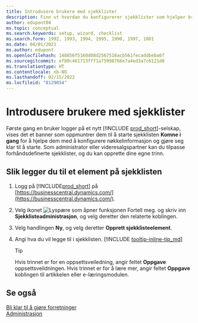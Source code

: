 ```yaml
---
title: Introdusere brukere med sjekklister
description: Finn ut hvordan du konfigurerer sjekklister som hjelper brukerne med å komme i gang i Business Central.
author: edupont04
ms.topic: conceptual
ms.search.keywords: setup, wizard, checklist
ms.search.form: 1992, 1993, 1994, 1995, 1990, 1997, 1801
ms.date: 04/01/2021
ms.author: edupont
ms.openlocfilehash: 148856f5160d88d2567516acb561fecaddbeba6f
ms.sourcegitcommit: ef80c461713fff1a75998766e7a4ed3a7c6121d0
ms.translationtype: HT
ms.contentlocale: nb-NO
ms.lasthandoff: 02/15/2022
ms.locfileid: "8129054"
---
```

# <a name="onboard-users-with-checklists"></a>Introdusere brukere med sjekklister

Første gang en bruker logger på et nytt [!INCLUDE [prod_short](includes/prod_short.md)]-selskap, vises det et banner som oppmuntrer dem til å starte sjekklisten **Komne i gang** for å hjelpe dem med å konfigurere nøkkelinformasjon og gjøre seg klar til å starte. Som administrator eller videresalgspartner kan du tilpasse forhåndsdefinerte sjekklister, og du kan opprette dine egne trinn.

## <a name="to-add-an-item-to-the-checklist"></a>Slik legger du til et element på sjekklisten

1. Logg på [!INCLUDE[prod_short](includes/prod_short.md)] på [https://businesscentral.dynamics.com/](https://businesscentral.dynamics.com/).

2. Velg ikonet ![Lyspære som åpner funksjonen Fortell meg.](media/ui-search/search_small.png "Fortell hva du vil gjøre") og skriv inn **Sjekklisteadministrasjon**, og velg deretter den relaterte koblingen.  

3. Velg handlingen **Ny**, og velg deretter **Opprett sjekklisteelement**.  

4. Angi hva du vil legge til i sjekklisten. [!INCLUDE [tooltip-inline-tip_md](includes/tooltip-inline-tip_md.md)]

    > [!TIP]
    > Hvis trinnet er for en oppsettsveiledning, angir feltet **Oppgave** oppsettsveildningen. Hvis trinnet er for å lære mer, angir feltet **Oppgave** koblingen til artikkelen eller e-læringsmodulen.

## <a name="see-also"></a>Se også

[Bli klar til å gjøre forretninger](ui-get-ready-business.md)  
[Administrasjon](admin-setup-and-administration.md)  
